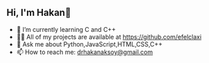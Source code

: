 ## Hi, I'm Hakan👋




- 🌱 I’m currently learning C and C++
- 👨‍💻 All of my projects are available at https://github.com/efelclaxi
- 💬 Ask me about Python,JavaScript,HTML,CSS,C++
- 📫 How to reach me: drhakanaksoy@gmail.com
